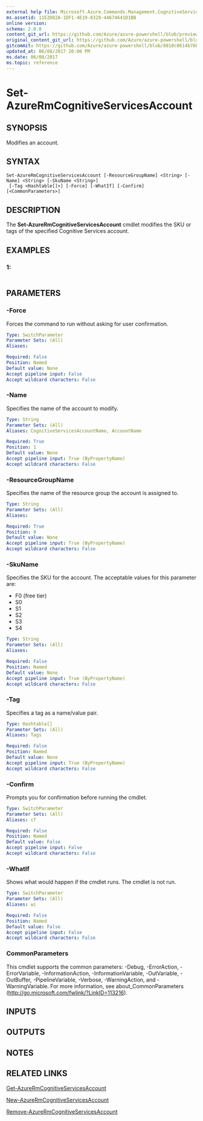 ```yaml
---
external help file: Microsoft.Azure.Commands.Management.CognitiveServices.dll-Help.xml
ms.assetid: 11E2D82A-1DF1-4E19-8328-44674641D1BB
online version:
schema: 2.0.0
content_git_url: https://github.com/Azure/azure-powershell/blob/preview/src/ResourceManager/CognitiveServices/Commands.Management.CognitiveServices/help/Set-AzureRmCognitiveServicesAccount.md
original_content_git_url: https://github.com/Azure/azure-powershell/blob/preview/src/ResourceManager/CognitiveServices/Commands.Management.CognitiveServices/help/Set-AzureRmCognitiveServicesAccount.md
gitcommit: https://github.com/Azure/azure-powershell/blob/8810c0614b76be8d014616888a4ae7733a452af9
updated_at: 06/08/2017 20:06 PM
ms.date: 06/08/2017
ms.topic: reference
---
```


# Set-AzureRmCognitiveServicesAccount

## SYNOPSIS
Modifies an account.

## SYNTAX

```
Set-AzureRmCognitiveServicesAccount [-ResourceGroupName] <String> [-Name] <String> [-SkuName <String>]
 [-Tag <Hashtable[]>] [-Force] [-WhatIf] [-Confirm] [<CommonParameters>]
```

## DESCRIPTION
The **Set-AzureRmCognitiveServicesAccount** cmdlet modifies the SKU or tags of the specified Cognitive Services account.

## EXAMPLES

### 1:
```

```

## PARAMETERS

### -Force
Forces the command to run without asking for user confirmation.

```yaml
Type: SwitchParameter
Parameter Sets: (All)
Aliases: 

Required: False
Position: Named
Default value: None
Accept pipeline input: False
Accept wildcard characters: False
```

### -Name
Specifies the name of the account to modify.

```yaml
Type: String
Parameter Sets: (All)
Aliases: CognitiveServicesAccountName, AccountName

Required: True
Position: 1
Default value: None
Accept pipeline input: True (ByPropertyName)
Accept wildcard characters: False
```

### -ResourceGroupName
Specifies the name of the resource group the account is assigned to.

```yaml
Type: String
Parameter Sets: (All)
Aliases: 

Required: True
Position: 0
Default value: None
Accept pipeline input: True (ByPropertyName)
Accept wildcard characters: False
```

### -SkuName
Specifies the SKU for the account.
The acceptable values for this parameter are:

- F0 (free tier)
- S0
- S1
- S2
- S3
- S4

```yaml
Type: String
Parameter Sets: (All)
Aliases: 

Required: False
Position: Named
Default value: None
Accept pipeline input: True (ByPropertyName)
Accept wildcard characters: False
```

### -Tag
Specifies a tag as a name/value pair.

```yaml
Type: Hashtable[]
Parameter Sets: (All)
Aliases: Tags

Required: False
Position: Named
Default value: None
Accept pipeline input: True (ByPropertyName)
Accept wildcard characters: False
```

### -Confirm
Prompts you for confirmation before running the cmdlet.

```yaml
Type: SwitchParameter
Parameter Sets: (All)
Aliases: cf

Required: False
Position: Named
Default value: False
Accept pipeline input: False
Accept wildcard characters: False
```

### -WhatIf
Shows what would happen if the cmdlet runs.
The cmdlet is not run.

```yaml
Type: SwitchParameter
Parameter Sets: (All)
Aliases: wi

Required: False
Position: Named
Default value: False
Accept pipeline input: False
Accept wildcard characters: False
```

### CommonParameters
This cmdlet supports the common parameters: -Debug, -ErrorAction, -ErrorVariable, -InformationAction, -InformationVariable, -OutVariable, -OutBuffer, -PipelineVariable, -Verbose, -WarningAction, and -WarningVariable. For more information, see about_CommonParameters (http://go.microsoft.com/fwlink/?LinkID=113216).

## INPUTS

## OUTPUTS

## NOTES

## RELATED LINKS

[Get-AzureRmCognitiveServicesAccount](./Get-AzureRmCognitiveServicesAccount.md)

[New-AzureRmCognitiveServicesAccount](./New-AzureRmCognitiveServicesAccount.md)

[Remove-AzureRmCognitiveServicesAccount](./Remove-AzureRmCognitiveServicesAccount.md)


